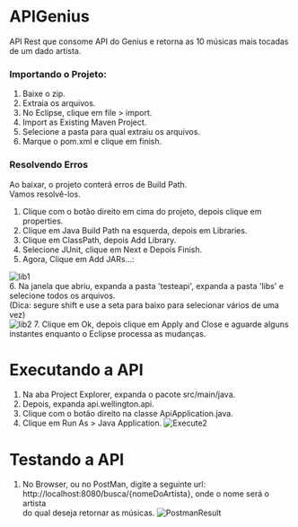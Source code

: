 # APIGenius
API Rest que consome API do Genius e retorna as 10 músicas mais tocadas de um dado artista.


### Importando o Projeto:
1. Baixe o zip.
2. Extraia os arquivos.
3. No Eclipse, clique em file > import.
4. Import as Existing Maven Project.
5. Selecione a pasta para qual extraiu os arquivos.
6. Marque o pom.xml e clique em finish.

### Resolvendo Erros
Ao baixar, o projeto conterá erros de Build Path. <br/>
Vamos resolvê-los.

1. Clique com o botão direito em cima do projeto, depois clique em properties.
2. Clique em Java Build Path na esquerda, depois em Libraries.
3. Clique em ClassPath, depois Add Library.
4. Selecione JUnit, clique em Next e Depois Finish.
5. Agora, Clique em Add JARs...: <br/>

![lib1](https://user-images.githubusercontent.com/19733510/65981673-ffff9500-e44f-11e9-80c2-4674ef8cab6c.PNG)<br/>
 6. Na janela que abriu, expanda a pasta 'testeapi', expanda a pasta 'libs' e selecione todos os arquivos.<br/>
 (Dica: segure shift e use a seta para baixo para selecionar vários de uma vez) <br/>
![lib2](https://user-images.githubusercontent.com/19733510/65981674-00982b80-e450-11e9-8ec0-75a7a0706a52.PNG)
 7. Clique em Ok, depois clique em Apply and Close e aguarde alguns instantes enquanto o Eclipse processa as mudanças.
 
 # Executando a API
 
 1. Na aba Project Explorer, expanda o pacote src/main/java.
 2. Depois, expanda api.wellington.api.
 3. Clique com o botão direito na classe ApiApplication.java.
 4. Clique em Run As > Java Application.
 ![Execute2](https://user-images.githubusercontent.com/19733510/65981666-ff66fe80-e44f-11e9-9edb-cd22f0ae2f6a.PNG)<br/>
 
 # Testando a API
 
 1. No Browser, ou no PostMan, digite a seguinte url: http://localhost:8080/busca/{nomeDoArtista}, onde o nome será o artista <br/>
 do qual deseja retornar as músicas.
 ![PostmanResult](https://user-images.githubusercontent.com/19733510/65981676-00982b80-e450-11e9-91fa-99a4442c3a6f.png)

